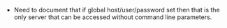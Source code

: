 * Need to document that if global host/user/password set then that is the only
  server that can be accessed without command line parameters.
